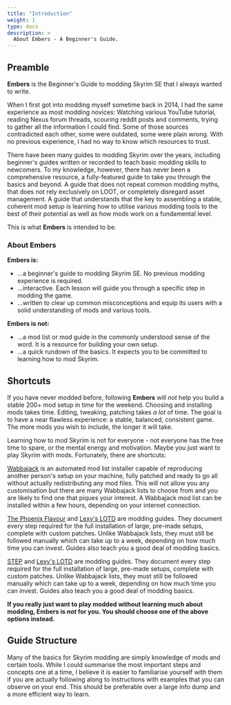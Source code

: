 ```yaml
---
title: "Introduction"
weight: 1
type: docs
description: >
  About Embers - A Beginner's Guide.
---
```


## Preamble

**Embers** is the Beginner's Guide to modding Skyrim SE that I always wanted to write.

When I first got into modding myself sometime back in 2014, I had the same experience as most modding novices: Watching various YouTube tutorial, reading Nexus forum threads, scouring reddit posts and comments, trying to gather all the information I could find. Some of those sources contradicted each other, some were outdated, some were plain wrong. With no previous experience, I had no way to know which resources to trust.

There have been many guides to modding Skyrim over the years, including beginner's guides written or recorded to teach basic modding skills to newcomers. To my knowledge, however, there has never been a comprehensive resource, a fully-featured guide to take you through the basics and beyond. A guide that does not repeat common modding myths, that does not rely exclusively on LOOT, or completely disregard asset management. A guide that understands that the key to assembling a stable, coherent mod setup is learning how to utilise various modding tools to the best of their potential as well as how mods work on a fundamental level.

This is what **Embers** is intended to be.

### About Embers

**Embers is:**

- ...a beginner's guide to modding Skyrim SE. No previous modding experience is required.
- ...interactive. Each lesson will guide you through a specific step in modding the game.
- ...written to clear up common misconceptions and equip its users with a solid understanding of mods and various tools. 

**Embers is not:**

- ...a mod list or mod guide in the commonly understood sense of the word. It is a resource for building your own setup.
- ...a quick rundown of the basics. It expects you to be committed to learning how to mod Skyrim.

## Shortcuts

If you have never modded before, following **Embers** will *not* help you build a stable 200+ mod setup in time for the weekend. Choosing and installing mods takes time. Editing, tweaking, patching takes *a lot* of time. The goal is to have a near flawless experience: a stable, balanced, consistent game. The more mods you wish to include, the longer it will take.

Learning how to mod Skyrim is not for everyone - not everyone has the free time to spare, or the mental energy and motivation. Maybe you just want to play Skyrim with mods. Fortunately, there are shortcuts:

[Wabbajack](https://www.wabbajack.org/#/) is an automated mod list installer capable of reproducing another person's setup on your machine, fully patched and ready to go all without actually redistributing any mod files. This will not allow you any customisation but there are many Wabbajack lists to choose from and you are likely to find one that piques your interest. A Wabbajack mod list can be installed within a few hours, depending on your internet connection.


[The Phoenix Flavour](/tpf/) and [Lexy's LOTD](https://lexyslotd.com/) are modding guides. They document every step required for the full installation of large, pre-made setups, complete with custom patches. Unlike Wabbajack lists, they must still be followed manually which can take up to a week, depending on how much time you can invest. Guides also teach you a good deal of modding basics.

[STEP](https://stepmodifications.org/wiki/SkyrimSE:2.0.0) and [Lexy's LOTD](https://lexyslotd.com/) are modding guides. They document every step required for the full installation of large, pre-made setups, complete with custom patches. Unlike Wabbajack lists, they must still be followed manually which can take up to a week, depending on how much time you can invest. Guides also teach you a good deal of modding basics.

**If you really just want to play modded without learning much about modding, Embers is *not* for you. You should choose one of the above options instead.**

## Guide Structure

Many of the basics for Skyrim modding are simply knowledge of mods and certain tools. While I could summarise the most important steps and concepts one at a time, I believe it is easier to familiarise yourself with them if you are actually following along to instructions with examples that you can observe on your end. This should be preferable over a large info dump and a more efficient way to learn.